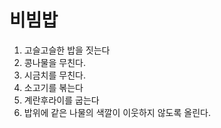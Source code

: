 # 비빔밥
1. 고슬고슬한 밥을 짓는다
2. 콩나물을 무친다.
3. 시금치를 무친다.
4. 소고기를 볶는다
5. 계란후라이를 굽는다
6. 밥위에 같은 나물의 색깔이 이웃하지 않도록 올린다.